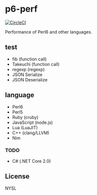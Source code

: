 # p6-perf

[![CircleCI](https://circleci.com/gh/Narazaka/p6-perf/tree/master.svg?style=svg)](https://circleci.com/gh/Narazaka/p6-perf/tree/master)

Performance of Perl6 and other languages.

## test

- fib (function call)
- Takeuchi (function call)
- regexp (regexp)
- JSON Serialize
- JSON Deserialize

## language

- Perl6
- Perl5
- Ruby (cruby)
- JavaScript (node.js)
- Lua (LuaJIT)
- C++ (clang/LLVM)
- Nim

### TODO

- C# (.NET Core 2.0)

## License

NYSL
